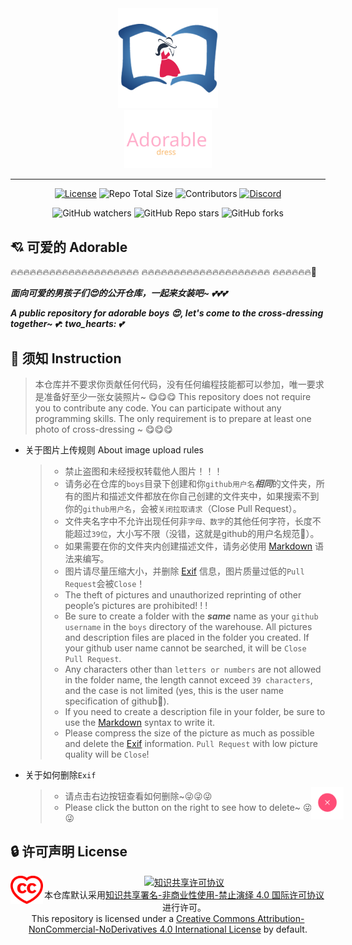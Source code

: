 <div align="center">
	<img src="./etc/logo.png" alt="logo" width="160"><br/>
    <img src="./etc/title.svg" alt="title" width="140">

---
[![License](https://img.shields.io/badge/License-CC%20BY--NC--ND%204.0-ff69b4)](https://creativecommons.org/licenses/by-nc-nd/4.0/)
![Repo Total Size](https://img.shields.io/github/repo-size/ziocoo/adorable?color=ff69b4&label=Total%20Size)
![Contributors](https://img.shields.io/github/contributors/ziocoo/adorable?color=ff69b4&label=Contributers)
[![Discord](https://img.shields.io/discord/895966555224027196)](https://discord.gg/k2vdGTDRPJ)

![GitHub watchers](https://img.shields.io/github/watchers/ziocoo/adorable?style=social)
![GitHub Repo stars](https://img.shields.io/github/stars/ziocoo/adorable?style=social)
![GitHub forks](https://img.shields.io/github/forks/ziocoo/adorable?style=social)
</div>

## :cupid: 可爱的 Adorable

:fire::fire::fire::fire::fire::fire::fire::fire::fire::fire::fire::fire::fire::fire::fire::fire::fire::fire::fire::fire:
:fire::fire::fire::fire::fire::fire::fire::fire::fire::fire::fire::fire::fire::fire::fire::fire::fire::fire::fire::fire:
:fire::fire::fire::fire::fire::fire::rocket:

___面向可爱的男孩子们:heart_eyes:的公开仓库，一起来女装吧~ :two_hearts::two_hearts::two_hearts:___

___A public repository for adorable boys :heart_eyes:, let's come to the cross-dressing together~ :two_hearts::
two_hearts:
:two_hearts:___

## :loudspeaker: 须知 Instruction

> 本仓库并不要求你贡献任何代码，没有任何编程技能都可以参加，唯一要求是准备好至少一张女装照片~ :yum::yum::yum:
> This repository does not require you to contribute any code. You can participate without any programming skills.
> The only requirement is to prepare at least one photo of cross-dressing ~ :yum::yum::yum:

- 关于图片上传规则 About image upload rules
  > - 禁止盗图和未经授权转载他人图片！！！
  > - 请务必在仓库的`boys`目录下创建和你`github用户名`***相同***的文件夹，所有的图片和描述文件都放在你自己创建的文件夹中，如果搜索不到你的`github用户名`，会被`关闭拉取请求`（Close Pull Request）。
  > - 文件夹名字中不允许出现任何非`字母、数字`的其他任何字符，长度不能超过`39位`，大小写不限（没错，这就是github的用户名规范:ghost:）。
  > - 如果需要在你的文件夹内创建描述文件，请务必使用 [Markdown](https://zh.wikipedia.org/zh-hans/Markdown) 语法来编写。
  > - 图片请尽量压缩大小，并删除 [Exif](https://zh.wikipedia.org/zh-hans/Exif) 信息，图片质量过低的`Pull Request`会被`Close`！
  > - The theft of pictures and unauthorized reprinting of other people’s pictures are prohibited! ! !
  > - Be sure to create a folder with the ***same*** name as your `github username` in the `boys` directory of the warehouse. All pictures and description files are placed in the folder you created. If your github user name cannot be searched, it will be `Close Pull Request`.
  > - Any characters other than `letters or numbers` are not allowed in the folder name, the length cannot exceed `39 characters`, and the case is not limited (yes, this is the user name specification of github:ghost:).
  > - If you need to create a description file in your folder, be sure to use the [Markdown](https://en.wikipedia.org/wiki/Markdown) syntax to write it.
  > - Please compress the size of the picture as much as possible and delete the [Exif](https://en.wikipedia.org/wiki/Exif) information. `Pull Request` with low picture quality will be `Close`!

- 关于如何删除`Exif`
  > - 请点击右边按钮查看如何删除~:stuck_out_tongue_winking_eye::stuck_out_tongue_winking_eye::stuck_out_tongue_winking_eye:
  > - Please click the button on the right to see how to delete~ :stuck_out_tongue_winking_eye::stuck_out_tongue_winking_eye::stuck_out_tongue_winking_eye:

<div style="margin-top: -72px; position: absolute; float: right; right: 199px">
  <a href="./etc/DELETE-Exif.md">
    <img src="./etc/del-btn.png" width="52" alt="delete button">
  </a>
</div>

## :lock: 许可声明 License

<div>
    <div align="left" style="float: left">
        <img src="./etc/ccheart_red.svg" width="52" alt="CC">
    </div>
    <div align="center">
        <a rel="license" href="https://creativecommons.org/licenses/by-nc-nd/4.0/">
            <img alt="知识共享许可协议" style="border-width:0" src="https://i.creativecommons.org/l/by-nc-nd/4.0/88x31.png"/>
        </a><br/>本仓库默认采用<a rel="license" href="https://creativecommons.org/licenses/by-nc-nd/4.0/">知识共享署名-非商业性使用-禁止演绎 4.0 国际许可协议</a>进行许可。<br/>
        This repository is licensed under a <a rel="license" href="https://creativecommons.org/licenses/by-nc-nd/4.0/">
        Creative Commons Attribution-NonCommercial-NoDerivatives 4.0 International License</a> by default.
    </div>
</div>
